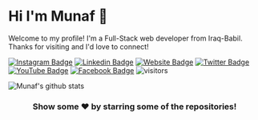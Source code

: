 # Hi I'm Munaf 👋
Welcome to my profile! I'm a Full-Stack web developer from Iraq-Babil. Thanks for visiting and I'd love to connect!
<!--Website -->
[![Instagram Badge](https://img.shields.io/badge/-Instagram-e4405f?style=flat-square&logo=Instagram&logoColor=white)](https://instagram.com/munafio)
[![Linkedin Badge](https://img.shields.io/badge/-LinkedIn-0e76a8?style=flat-square&logo=Linkedin&logoColor=white)](https://linkedin.com/in/munafio)
[![Website Badge](https://img.shields.io/badge/Website-3b5998?style=flat-square&logo=google-chrome&logoColor=white)](https://munafio.com)
[![Twitter Badge](https://img.shields.io/badge/-Twitter-00acee?style=flat-square&logo=Twitter&logoColor=white)](https://twitter.com/munafiofficial)
[![YouTube Badge](https://img.shields.io/badge/-YouTube-e4405f?style=flat-square&logo=Youtube&logoColor=white)](https://youtube.com/munafio/)
[![Facebook Badge](https://img.shields.io/badge/-Facebook-0088cc?style=flat-square&logo=Facebook&logoColor=white)](https://facebook.com/munafio)
![visitors](https://visitor-badge.laobi.icu/badge?page_id=munafio.munafio)

![Munaf's github stats](https://github-readme-stats.vercel.app/api?username=munafio&show_icons=true)

<div align="center">

### Show some ❤️ by starring some of the repositories!

</div>
